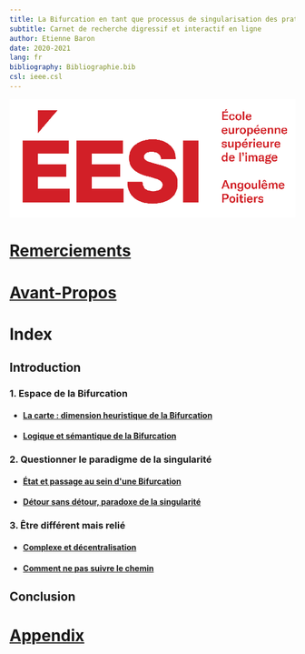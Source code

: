 ```yaml
---
title: La Bifurcation en tant que processus de singularisation des pratiques artistiques
subtitle: Carnet de recherche digressif et interactif en ligne
author: Etienne Baron
date: 2020-2021
lang: fr
bibliography: Bibliographie.bib
csl: ieee.csl
---
```

![École Européenne Supérieure de l'Image](gfx/EESI_logo-rouge.svg)

# [Remerciements](FrontBackMatter\Citations.md)

# [Avant-Propos](FrontBackMatter\AvantPropos.md)

# Index

## Introduction

### 1. Espace de la Bifurcation

- #### [La carte : dimension heuristique de la Bifurcation](Chapters\Chapter01.md)

- #### [Logique et sémantique de la Bifurcation](Chapters\Chapter02.md)

### 2. Questionner le paradigme de la singularité

- #### [État et passage au sein d'une Bifurcation](Chapters\Chapter03.md)

- #### [Détour sans détour, paradoxe de la singularité](Chapters\Chapter04.md)

### 3. Être différent mais relié

- #### [Complexe et décentralisation](Chapters\Chapter05.md)

- #### [Comment ne pas suivre le chemin](Chapters\Chapter06.md)

## Conclusion

# [Appendix](Bibliography.bib)
